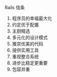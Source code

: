 Rails 信条

1. 程序员的幸福最大化
2. 约定优于配置
3. 主厨精选
4. 多元化的设计模式
5. 推崇优美的代码
6. 提供实用工具
7. 重视整合系统
8. 进步比稳定更重要
9. 包容并重